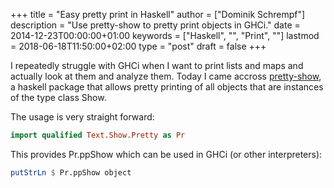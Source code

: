 +++
title = "Easy pretty print in Haskell"
author = ["Dominik Schrempf"]
description = "Use pretty-show to pretty print objects in GHCi."
date = 2014-12-23T00:00:00+01:00
keywords = ["Haskell", "", "Print", ""]
lastmod = 2018-06-18T11:50:00+02:00
type = "post"
draft = false
+++

I repeatedly struggle with GHCi when I want to print lists and maps and actually
look at them and analyze them. Today I came accross [pretty-show](https://hackage.haskell.org/package/pretty-show), a haskell
package that allows pretty printing of all objects that are instances of the
type class Show.

The usage is very straight forward:

```haskell
import qualified Text.Show.Pretty as Pr
```

This provides Pr.ppShow which can be used in GHCi (or other interpreters):

```haskell
putStrLn $ Pr.ppShow object
```
